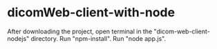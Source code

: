 # dicomWeb-client-with-node
After downloading the project, open terminal in the "dicom-web-client-nodejs" directory.
Run "npm-install".
Run "node app.js".
